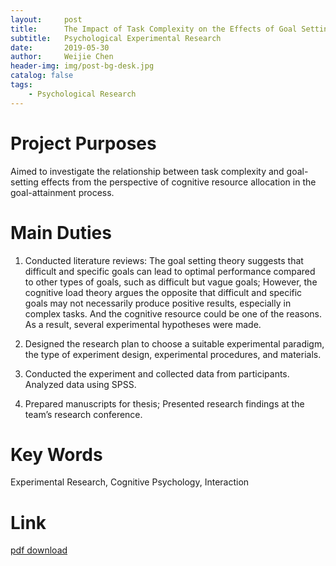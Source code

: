 ```yaml
---
layout:     post
title:      The Impact of Task Complexity on the Effects of Goal Setting-A Perspective from Cognitive Resources
subtitle:   Psychological Experimental Research
date:       2019-05-30
author:     Weijie Chen
header-img: img/post-bg-desk.jpg
catalog: false
tags:
    - Psychological Research
---
```

# Project Purposes

Aimed to investigate the relationship between task complexity and goal-setting effects from the perspective of cognitive resource allocation in the goal-attainment process.

# Main Duties

1. Conducted literature reviews: The goal setting theory suggests that difficult and specific goals can lead to optimal performance compared to other types of goals, such as difficult but vague goals; However, the cognitive load theory argues the opposite that difficult and specific goals may not necessarily produce positive results, especially in complex tasks. And the cognitive resource could be one of the reasons. As a result, several experimental hypotheses were made.

2. Designed the research plan to choose a suitable experimental paradigm, the type of experiment design, experimental procedures, and materials.

3. Conducted the experiment and collected data from participants. Analyzed data using SPSS.

4. Prepared manuscripts for thesis; Presented research findings at the team’s research conference.

# Key Words

Experimental Research, Cognitive Psychology, Interaction 

# Link

<a href="{{ site.baseurl }}/files/任务复杂性对目标设定效应的影响——基于认知资源的视角.pdf">pdf download</a>

<script>
  document.querySelector('a').addEventListener('click', function(event) {
    event.preventDefault();
    window.location.href = "{{ site.url }}/files/任务复杂性对目标设定效应的影响——基于认知资源的视角.pdf";
  });
</script>
